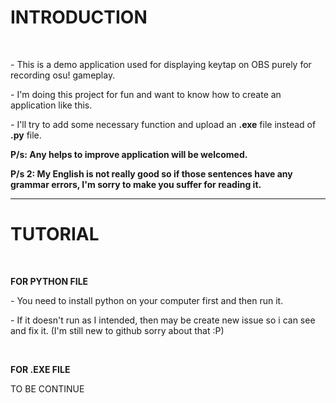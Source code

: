 <h1>INTRODUCTION</h1><br>
<p>- This is a demo application used for displaying keytap on OBS purely for recording osu! gameplay.</p>
<p>- I'm doing this project for fun and want to know how to create an application like this.</p>
<p>- I'll try to add some necessary function and upload an <strong>.exe</strong> file instead of <strong>.py</strong> file.</p>
<p><strong>P/s: Any helps to improve application will be welcomed.</strong></p>
<p><strong>P/s 2: My English is not really good so if those sentences have any grammar errors, I'm sorry to make you suffer for reading it.</strong></p>
<hr>

<h1>TUTORIAL</h1><br>
<p><strong>FOR PYTHON FILE</strong></p>
<p>- You need to install python on your computer first and then run it.</p>
<p>- If it doesn't run as I intended, then may be create new issue so i can see and fix it. (I'm still new to github sorry about that :P)</p>
<br>
<p><strong>FOR .EXE FILE</strong></p>
<p>TO BE CONTINUE</p>

